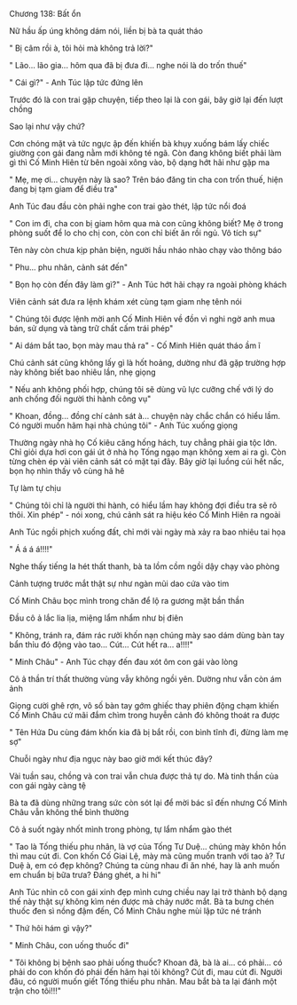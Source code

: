 




Chương 138: Bất ổn

Nữ hầu ấp úng không dám nói, liền bị bà ta quát tháo

" Bị câm rồi à, tôi hỏi mà không trả lời?"

" Lão... lão gia... hôm qua đã bị đưa đi... nghe nói là do trốn thuế"

" Cái gì?" - Anh Túc lập tức đứng lên

Trước đó là con trai gặp chuyện, tiếp theo lại là con gái, bây giờ lại đến lượt chồng

Sao lại như vậy chứ?

Cơn chóng mặt và tức ngực ập đến khiến bà khụy xuống bám lấy chiếc giường con gái đang nằm mới không té ngã. Còn đang không biết phải làm gì thì Cố Minh Hiên từ bên ngoài xông vào, bộ dạng hớt hãi như gặp ma

" Mẹ, mẹ ơi... chuyện này là sao? Trên báo đăng tin cha con trốn thuế, hiện đang bị tạm giam để điều tra"

Anh Túc đau đầu còn phải nghe con trai gào thét, lập tức nổi đoá


" Con im đi, cha con bị giam hôm qua mà con cũng không biết? Mẹ ở trong phòng suốt để lo cho chị con, còn con chỉ biết ăn rồi ngủ. Vô tích sự"

Tên này còn chưa kịp phản biện, người hầu nháo nhào chạy vào thông báo

" Phu... phu nhân, cảnh sát đến"

" Bọn họ còn đến đây làm gì?" - Anh Túc hớt hãi chạy ra ngoài phòng khách

Viên cảnh sát đưa ra lệnh khám xét cùng tạm giam nhẹ tênh nói

" Chúng tôi được lệnh mời anh Cố Minh Hiên về đồn vì nghi ngờ anh mua bán, sử dụng và tàng trữ chất cấm trái phép"

" Ai dám bắt tao, bọn mày mau thả ra" - Cố Minh Hiên quát tháo ầm ĩ

Chú cảnh sát cũng không lấy gì là hốt hoảng, dường như đã gặp trường hợp này không biết bao nhiêu lần, nhẹ giọng

" Nếu anh không phối hợp, chúng tôi sẽ dùng vũ lực cưỡng chế với lý do anh chống đối người thi hành công vụ"

" Khoan, đồng... đồng chí cảnh sát à... chuyện này chắc chắn có hiểu lầm. Có người muốn hãm hại nhà chúng tôi" - Anh Túc xuống giọng

Thường ngày nhà họ Cố kiêu căng hống hách, tuy chẳng phải gia tộc lớn. Chỉ giỏi dựa hơi con gái út ở nhà họ Tống ngạo mạn không xem ai ra gì. Còn từng chèn ép vài viên cảnh sát có mặt tại đây. Bây giờ lại luồng cúi hết nấc, bọn họ nhìn thấy vô cùng hả hê

Tự làm tự chịu

" Chúng tôi chỉ là người thi hành, có hiểu lầm hay không đợi điều tra sẽ rõ thôi. Xin phép" - nói xong, chú cảnh sát ra hiệu kéo Cố Minh Hiên ra ngoài


Anh Túc ngồi phịch xuống đất, chỉ mới vài ngày mà xảy ra bao nhiêu tai họa

" Á á á á!!!!"

Nghe thấy tiếng la hét thất thanh, bà ta lồm cồm ngồi dậy chạy vào phòng

Cảnh tượng trước mắt thật sự như ngàn mũi dao cứa vào tim

Cố Minh Châu bọc mình trong chăn để lộ ra gương mặt bần thần

Đầu cô ả lắc lia lịa, miệng lẩm nhẩm như bị điên

" Không, tránh ra, đám rác rưởi khốn nạn chúng mày sao dám dùng bàn tay bẩn thỉu đó động vào tao... Cút... Cút hết ra... a!!!!"

" Minh Châu" - Anh Túc chạy đến đau xót ôm con gái vào lòng

Cô ả thần trí thất thường vùng vẫy không ngồi yên. Dường như vẫn còn ám ảnh

Giọng cười ghê rợn, vô số bàn tay gớm ghiếc thay phiên động chạm khiến Cố Minh Châu cứ mãi đắm chìm trong huyễn cảnh đó không thoát ra được

" Tên Hứa Du cùng đám khốn kia đã bị bắt rồi, con bình tĩnh đi, đừng làm mẹ sợ"

Chuỗi ngày như địa ngục này bao giờ mới kết thúc đây?



Vài tuần sau, chồng và con trai vẫn chưa được thả tự do. Mà tinh thần của con gái ngày càng tệ

Bà ta đã dùng những trang sức còn sót lại để mời bác sĩ đến nhưng Cố Minh Châu vẫn không thể bình thường

Cô ả suốt ngày nhốt mình trong phòng, tự lẩm nhẩm gào thét

" Tao là Tống thiếu phu nhân, là vợ của Tống Tư Duệ... chúng mày khôn hồn thì mau cút đi. Con khốn Cố Giai Lệ, mày mà cũng muốn tranh với tao à? Tư Duệ à, em có đẹp không? Chúng ta cùng nhau đi ăn nhé, hay là anh muốn em chuẩn bị bữa trưa? Đáng ghét, a hi hi"

Anh Túc nhìn cô con gái xinh đẹp mình cưng chiều nay lại trở thành bộ dạng thế này thật sự không kìm nén được mà chảy nước mắt. Bà ta bưng chén thuốc đen sì nồng đậm đến, Cố Minh Châu nghe mùi lập tức né tránh

" Thứ hôi hám gì vậy?"

" Minh Châu, con uống thuốc đi"

" Tôi không bị bệnh sao phải uống thuốc? Khoan đã, bà là ai... có phải... có phải do con khốn đó phái đến hãm hại tôi không? Cút đi, mau cút đi. Người đâu, có người muốn giết Tống thiếu phu nhân. Mau bắt bà ta lại đánh một trận cho tôi!!!"




